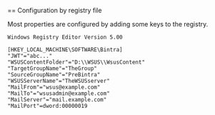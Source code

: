 == Configuration by registry file

Most properties are configured by adding some keys to the registry.

    Windows Registry Editor Version 5.00
    
    [HKEY_LOCAL_MACHINE\SOFTWARE\Bintra]
    "JWT"="abc..."
    "WSUSContentFolder"="D:\\WSUS\\WsusContent"
    "TargetGroupName"="TheGroup"
    "SourceGroupName"="PreBintra"
    "WSUSServerName"="TheWSUSserver"
    "MailFrom"="wsus@example.com"
    "MailTo"="wsusadmin@example.com"
    "MailServer"="mail.example.com"
    "MailPort"=dword:00000019

